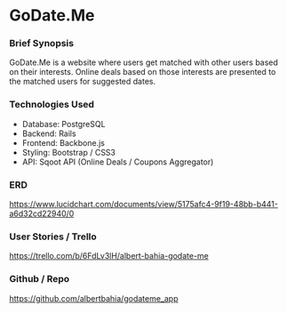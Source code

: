 # GoDate.Me

### Brief Synopsis
GoDate.Me is a website where users get matched with other users based on their interests.  Online deals based on those interests are presented to the matched users for suggested dates. 

### Technologies Used
- Database: PostgreSQL
- Backend: Rails
- Frontend: Backbone.js
- Styling: Bootstrap / CSS3
- API: Sqoot API (Online Deals / Coupons Aggregator)


### ERD
https://www.lucidchart.com/documents/view/5175afc4-9f19-48bb-b441-a6d32cd22940/0

### User Stories / Trello
https://trello.com/b/6FdLv3lH/albert-bahia-godate-me

### Github / Repo
https://github.com/albertbahia/godateme_app


